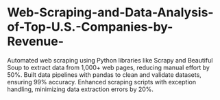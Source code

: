 # Web-Scraping-and-Data-Analysis-of-Top-U.S.-Companies-by-Revenue-
Automated web scraping using Python libraries like Scrapy and Beautiful Soup to extract data from 1,000+ web pages, reducing manual effort by 50%. Built data pipelines with pandas to clean and validate datasets, ensuring 99% accuracy. Enhanced scraping scripts with exception handling, minimizing data extraction errors by 20%.
